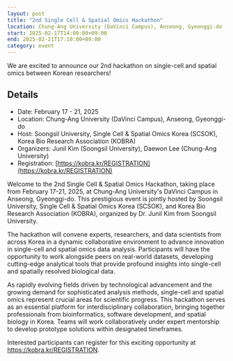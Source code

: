 ```yaml
---
layout: post
title: "2nd Single Cell & Spatial Omics Hackathon"
location: Chung-Ang University (DaVinci Campus), Anseong, Gyeonggi-do
start: 2025-02-17T14:00:00+09:00
end: 2025-02-21T17:10:00+09:00
category: event
---
```


We are excited to announce our 2nd hackathon on single-cell and spatial omics between Korean researchers!

## Details

- Date: February 17 - 21, 2025
- Location: Chung-Ang University (DaVinci Campus), Anseong, Gyeonggi-do
- Host: Soongsil University, Single Cell & Spatial Omics Korea (SCSOK), Korea Bio Research Association (KOBRA)
- Organizers: Junil Kim (Soongsil University), Daewon Lee (Chung-Ang University)
- Registration: [https://kobra.kr/REGISTRATION](https://kobra.kr/REGISTRATION)

Welcome to the 2nd Single Cell & Spatial Omics Hackathon, taking place from February 17-21, 2025, at Chung-Ang University's
DaVinci Campus in Anseong, Gyeonggi-do. This prestigious event is jointly hosted by Soongsil University, Single Cell &
Spatial Omics Korea (SCSOK), and Korea Bio Research Association (KOBRA), organized by Dr. Junil Kim from Soongsil University.

The hackathon will convene experts, researchers, and data scientists from across Korea in a dynamic collaborative environment
to advance innovation in single-cell and spatial omics data analysis. Participants will have the opportunity to work
alongside peers on real-world datasets, developing cutting-edge analytical tools that provide profound insights into
single-cell and spatially resolved biological data.

As rapidly evolving fields driven by technological advancement and the growing demand for sophisticated analysis methods,
single-cell and spatial omics represent crucial areas for scientific progress. This hackathon serves as an essential platform
for interdisciplinary collaboration, bringing together professionals from bioinformatics, software development, and spatial
biology in Korea. Teams will work collaboratively under expert mentorship to develop prototype solutions within designated
timeframes.

Interested participants can register for this exciting opportunity at https://kobra.kr/REGISTRATION.
